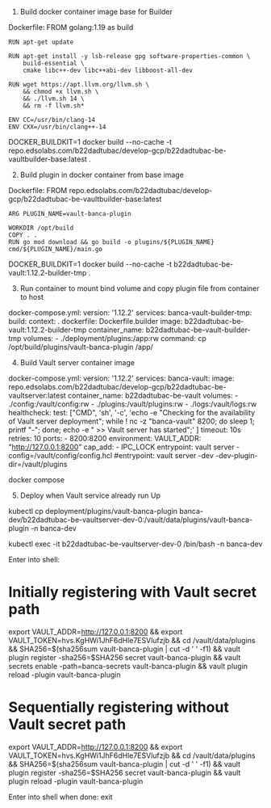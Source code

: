 <!-- 1. Build and deploy vault-plugin to vault-server

docker run --rm -it -u 0:0 -w /opt/build \
 -v /synodus/projects/devops/helmTemplates/b22dadtubac-be-vaultplugin:/opt/build/plugins/:rw,z repo.edsolabs.com/b22dadtubac/develop-gcp/b22dadtubac-be-vaultpluginbuild:0.0.0 /bin/sh 

-->
1. Build docker container image base for Builder

Dockerfile:
    FROM golang:1.19 as build

    RUN apt-get update

    RUN apt-get install -y lsb-release gpg software-properties-common \
        build-essential \
        cmake libc++-dev libc++abi-dev libboost-all-dev

    RUN wget https://apt.llvm.org/llvm.sh \
        && chmod +x llvm.sh \
        && ./llvm.sh 14 \
        && rm -f llvm.sh*

    ENV CC=/usr/bin/clang-14
    ENV CXX=/usr/bin/clang++-14


DOCKER_BUILDKIT=1 docker build --no-cache -t repo.edsolabs.com/b22dadtubac/develop-gcp/b22dadtubac-be-vaultbuilder-base:latest .


2. Build plugin in docker container from base image

Dockerfile:
    FROM repo.edsolabs.com/b22dadtubac/develop-gcp/b22dadtubac-be-vaultbuilder-base:latest

    ARG PLUGIN_NAME=vault-banca-plugin

    WORKDIR /opt/build
    COPY . .
    RUN go mod download && go build -o plugins/${PLUGIN_NAME} cmd/${PLUGIN_NAME}/main.go

DOCKER_BUILDKIT=1 docker build --no-cache -t b22dadtubac-be-vault:1.12.2-builder-tmp .


3. Run container to mount bind volume and copy plugin file from container to host

docker-compose.yml:
    version: '1.12.2'
    services:
    banca-vault-builder-tmp:
        build: 
            context: .
            dockerfile: Dockerfile.builder
        image: b22dadtubac-be-vault:1.12.2-builder-tmp
        container_name: b22dadtubac-be-vault-builder-tmp
        volumes:
            - ./deployment/plugins:/app:rw
        command: cp /opt/build/plugins/vault-banca-plugin /app/


4. Build Vault server container image

docker-compose.yml:
    version: '1.12.2'
    services:
        banca-vault:
            image: repo.edsolabs.com/b22dadtubac/develop-gcp/b22dadtubac-be-vaultserver:latest
            container_name: b22dadtubac-be-vault
            volumes:
                - ./config:/vault/config:rw
                - ./plugins:/vault/plugins:rw
                - ./logs:/vault/logs:rw
            healthcheck:
                test: ["CMD", 'sh', '-c', 'echo -e "Checking for the availability of Vault server deployment"; while ! nc -z "banca-vault" 8200; do sleep 1; printf "-"; done; echo -e " >> Vault server has started";' ]
                timeout: 10s
                retries: 10
            ports:
                - 8200:8200
            environment:
                VAULT_ADDR: "http://127.0.0.1:8200"
            cap_add:
                - IPC_LOCK
            entrypoint: vault server -config=/vault/config/config.hcl
            #entrypoint: vault server -dev -dev-plugin-dir=/vault/plugins

docker compose 

5. Deploy when Vault service already run Up

kubectl cp deployment/plugins/vault-banca-plugin banca-dev/b22dadtubac-be-vaultserver-dev-0:/vault/data/plugins/vault-banca-plugin -n banca-dev

kubectl exec -it b22dadtubac-be-vaultserver-dev-0 /bin/bash -n banca-dev


Enter into shell:  

# Initially registering with Vault secret path
export VAULT_ADDR=http://127.0.0.1:8200 && export VAULT_TOKEN=hvs.KgHWi1JhF6dHle7ESVlufzjb && cd /vault/data/plugins && SHA256=$(sha256sum vault-banca-plugin | cut -d ' ' -f1) && vault plugin register -sha256=$SHA256 secret vault-banca-plugin && vault secrets enable -path=banca-secrets vault-banca-plugin && vault plugin reload -plugin vault-banca-plugin

# Sequentially registering  without Vault secret path
export VAULT_ADDR=http://127.0.0.1:8200 && export VAULT_TOKEN=hvs.KgHWi1JhF6dHle7ESVlufzjb && cd /vault/data/plugins && SHA256=$(sha256sum vault-banca-plugin | cut -d ' ' -f1) && vault plugin register -sha256=$SHA256 secret vault-banca-plugin && vault plugin reload -plugin vault-banca-plugin

Enter into shell when done: exit 